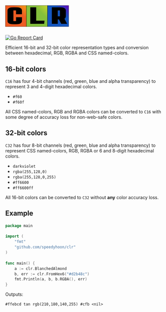 # <img src="/logo.webp" alt="CLR logo" width="200">
[![Go Report Card](https://goreportcard.com/badge/github.com/speedyhoon/numnam)](https://goreportcard.com/report/github.com/speedyhoon/numnam)

Efficient 16-bit and 32-bit color representation types and conversion between hexadecimal, RGB, RGBA and CSS named-colors.

## 16-bit colors
`C16` has four 4-bit channels (red, green, blue and alpha transparency) to represent 3 and 4-digit hexadecimal colors.
* `#f60`
* `#f60f`

All CSS named-colors, RGB and RGBA colors can be converted to `C16` with some degree of accuracy loss for non-web-safe colors.
    
## 32-bit colors
`C32` has four 8-bit channels (red, green, blue and alpha transparency) to represent CSS named-colors, RGB, RGBA or 6 and 8-digit hexadecimal colors.
* `darkviolet`
* `rgba(255,128,0)`
* `rgba(255,128,0,255)`
* `#ff6600`
* `#ff6600ff`

All 16-bit colors can be converted to `C32` without **any** color accuracy loss.

## Example

```go
package main

import (
	"fmt"
	"github.com/speedyhoon/clr"
)

func main() {
	a := clr.BlanchedAlmond
	b, err := clr.FromHex6("#d2b48c")
	fmt.Println(a, b, b.RGBA(), err)
}
```
Outputs:
```text
#ffebcd tan rgb(210,180,140,255) #cfb <nil>
```
